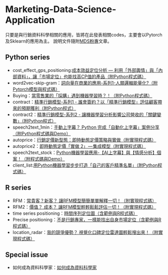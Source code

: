 # Marketing-Data-Science-Application
只要是與行銷資料科學相關的應用，皆將在此發表相關codes，主要會以Pytorch及Sklearn的應用為主。 說明文件隨附[MDS粉專](https://www.facebook.com/MarketingDataScienceTMR/)文章。

## Python series
- cost_effect_gps_positioning:[成本效益定位分析 — 利用「外部輿情」與「內部資料」，讓「市場定位」也能找高CP值的產品（附Python程式碼）](https://bit.ly/2xqgSKR)
- word2vec-skip-gram：[詞向量在商業的應用-系列1-人類邏輯能量化?（附Pytorch模型與程式碼）](https://bit.ly/2Mm9Uc3)
- Buying：[當零售業的「採購」遇到機器學習時？！（附Python程式碼）](https://bit.ly/2LcRBcV)
- contract：[精準行銷模型-系列1 - 誰會簽約？以「精準行銷模型」評估顧客帶來的預期獲利（附Python程式）](https://bit.ly/2PXH0kp)
- contract2：[精準行銷模型-系列2 - 讓機器學習分析影響公司營收的「關鍵變數」（附Python程式）](https://bit.ly/2BtNHpP)
- speech2text_1min：[手動上字幕？ Python 完成「自動化上字幕」案例分享（附Python程式碼與Demo）](https://bit.ly/2ICXtrG)
- autoprice：[行銷定價新型態：即時動態定價策略與實做（附實現程式碼）](https://bit.ly/2OaN1c0)
- autoprice2：[即時動態定價「實做 2」 — 集成模型（附實現程式碼）](https://bit.ly/2AvjG8A)
- speech2text_stock：[Python機器學習應用-【AI上字幕】與【情感分析】個案！（附程式碼與Demo）](https://bit.ly/2sGwNii)
- client_list:[用Python機器學習步步打造「自己的客戶精準名單」（附Python程式碼）](http://bit.ly/2EjOnzt)

## R series
- RFM：[常貴客？新客？ 讓RFM模型簡簡單單解釋一切！（附實現程式碼）](https://bit.ly/2AvJj97)
- RFM2：[價值？ 成本？ 讓RFM模型輕輕鬆鬆評估一切！（附實現程式碼）](https://bit.ly/2vC6e2b)
- time series positioning：[時間序列定位圖（含範例與R程式碼）](https://bit.ly/2OYtf8Y)
- Precise positioning：[不是行銷專家，一樣能找出自身市場定位（含範例與R程式碼）](https://bit.ly/2Rl60CG)
- location_radar：[我的競爭優勢？ 視覺化口碑定位雷達圖輕鬆搜出來！（附實現程式碼）](https://bit.ly/2PVy8M5)


## Special issue
- 如何成為資料科學家：[如何成為資料科學家](https://github.com/HowardNTUST/Marketing-Data-Science-Application/tree/master/%E5%A6%82%E4%BD%95%E6%88%90%E7%82%BA%E8%B3%87%E6%96%99%E7%A7%91%E5%AD%B8%E5%AE%B6)
